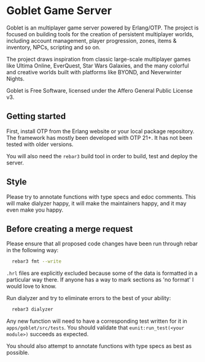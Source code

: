 Goblet Game Server
=================================================
Goblet is an multiplayer game server powered by Erlang/OTP. The project is
focused on building tools for the creation of persistent multiplayer worlds,
including account management, player progression, zones, items & inventory,
NPCs, scripting and so on. 

The project draws inspiration from classic large-scale multiplayer games like
Ultima Online, EverQuest, Star Wars Galaxies, and the many colorful and
creative worlds built with platforms like BYOND, and Neverwinter Nights.

Goblet is Free Software, licensed under the Affero General Public License v3. 


Getting started
-------------------------------------------------
First, install OTP from the Erlang website or your local package repository.
The framework has mostly been developed with OTP 21+. It has not been tested
with older versions.

You will also need the `rebar3` build tool in order to build, test and deploy
the server.


Style
-------------------------------------------------
Please try to annotate functions with type specs and edoc comments. This will
make dialyzer happy, it will make the maintainers happy, and it may even make
you happy.


Before creating a merge request
-------------------------------------------------
Please ensure that all proposed code changes have been run through rebar in
the following way:
```bash
  rebar3 fmt --write
```

`.hrl` files are explicitly excluded because some of the data is formatted in a
particular way there. If anyone has a way to mark sections as 'no format' I
would love to know.

Run dialyzer and try to eliminate errors to the best of your ability:
```bash
  rebar3 dialyzer
```

Any new function will need to have a corresponding test written for it in
`apps/goblet/src/tests`. You should validate that `eunit:run_test(<your
module>)` succeeds as expected.

You should also attempt to annotate functions with type specs as best as
possible.
